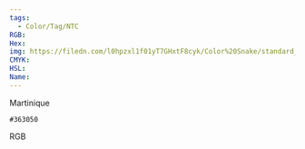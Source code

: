 ```yaml
---
tags:
  - Color/Tag/NTC
RGB:
Hex:
img: https://filedn.com/l0hpzxl1f01yT7GHxtF8cyk/Color%20Snake/standard_csv_to_svg/%23/363050.svg
CMYK:
HSL:
Name:
---
```

Martinique
```palette
#363050
```
RGB
